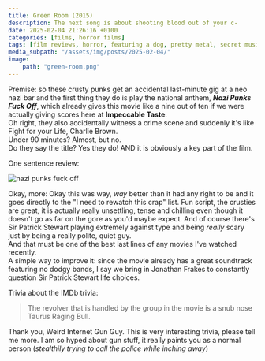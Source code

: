 ```yaml
---
title: Green Room (2015)
description: The next song is about shooting blood out of your c-
date: 2025-02-04 21:26:16 +0100
categories: [films, horror films]
tags: [film reviews, horror, featuring a dog, pretty metal, secret musical, wrong place wrong face, they say the title]
media_subpath: "/assets/img/posts/2025-02-04/"
image:
    path: "green-room.png"
---
```

<span class="reviewsection">Premise:</span> so these crusty punks get an accidental last-minute gig at a neo nazi bar and the first thing they do is play the national anthem, ***Nazi Punks Fuck Off***, which already gives this movie like a nine out of ten if we were actually giving scores here at **Impeccable Taste**.<br/>
Oh right, they also accidentally witness a crime scene and suddenly it's like Fight for your Life, Charlie Brown.<br/>
<span class="reviewsection">Under 90 minutes?</span> Almost, but no.<br/>
<span class="reviewsection">Do they say the title?</span> Yes they do! AND it is obviously a key part of the film.

<span class="reviewsection">One sentence review:</span>

![nazi punks fuck off](green-room.gif)

<span class="reviewsection">Okay, more:</span> Okay this was way, *way* better than it had any right to be and it goes directly to the "I need to rewatch this crap" list. Fun script, the crusties are great, it is actually really unsettling, tense and chilling even though it doesn't go as far on the gore as you'd maybe expect. And of course there's Sir Patrick Stewart playing extremely against type and being *really* scary just by being a really polite, quiet guy.<br/>
And that must be one of the best last lines of any movies I've watched recently.<br/>
<span class="reviewsection">A simple way to improve it:</span> since the movie already has a great soundtrack featuring no dodgy bands, I say we bring in Jonathan Frakes to constantly question Sir Patrick Stewart life choices.

<span class="reviewsection">Trivia about the IMDb trivia:</span>
> The revolver that is handled by the group in the movie is a snub nose Taurus Raging Bull.

Thank you, Weird Internet Gun Guy. This is very interesting trivia, please tell me more. I am so hyped about gun stuff, it really paints you as a normal person  (*stealthily trying to call the police while inching away*)